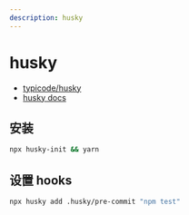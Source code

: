 ```yaml
---
description: husky
---
```


# husky

- [typicode/husky](https://github.com/typicode/husky)
- [husky docs](https://typicode.github.io/husky)

## 安装

```bash
npx husky-init && yarn
```

## 设置 hooks

```bash
npx husky add .husky/pre-commit "npm test"
```

